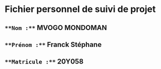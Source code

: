 # Fichier personnel de suivi de projet


## `**Nom :**` MVOGO MONDOMAN
## `**Prénom :**` Franck Stéphane 
## `**Matricule :**` 20Y058